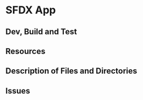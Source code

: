 # SFDX  App

## Dev, Build and Test


## Resources

## Description of Files and Directories
## Issues


